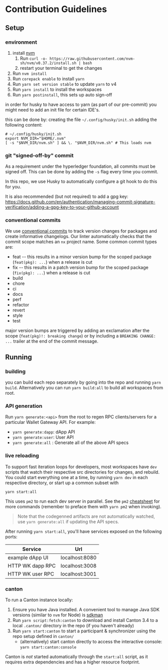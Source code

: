 # Contribution Guidelines

## Setup

### environment

1. install [nvm](https://github.com/nvm-sh/nvm)
    1. Run `curl -o- https://raw.githubusercontent.com/nvm-sh/nvm/v0.37.2/install.sh | bash`
    2. restart your terminal to get the changes
2. Run `nvm install`
3. Run `corepack enable` to install `yarn`
4. Run `yarn set version stable` to update `yarn` to v4
5. Run `yarn install` to install the workspaces
6. Run `yarn postinstall`, this sets up auto sign-off

in order for husky to have access to yarn (as part of our pre-commit) you might need to add an init file for certain IDE's.

this can be done by:
creating the file `~/.config/husky/init.sh`
adding the following content:

```
# ~/.config/husky/init.sh
export NVM_DIR="$HOME/.nvm"
[ -s "$NVM_DIR/nvm.sh" ] && \. "$NVM_DIR/nvm.sh" # This loads nvm
```

### git "signed-off-by" commit

As a requirement under the hyperledger foundation, all commits must be signed off. This can be done by adding the `-s` flag every time you commit.

In this repo, we use Husky to automatically configure a git hook to do this for you.

It is also recommended (but not required) to add a gpg key: https://docs.github.com/en/authentication/managing-commit-signature-verification/adding-a-gpg-key-to-your-github-account

### conventional commits

We use [conventional commits](https://www.conventionalcommits.org/en/v1.0.0/#summary) to track version changes for packages and create informative changelogs. Our linter automatically checks that the commit scope matches an `nx` project name. Some common commit types are:

- feat -- this results in a minor version bump for the scoped package (`feat(pkg): ...`) when a release is cut
- fix -- this results in a patch version bump for the scoped package (`fix(pkg): ...`) when a release is cut
- build
- chore
- ci
- docs
- perf
- refactor
- revert
- style
- test

major version bumps are triggered by adding an exclamation after the scope (`feat(pkg)!: breaking change`) or by including a `BREAKING CHANGE: ...` trailer at the end of the commit message.

## Running

### building

you can build each repo separately by going into the repo and running `yarn build`. Alternatively you can run `yarn build:all` to build all workspaces from root.

### API generation

Run `yarn generate:<api>` from the root to regen RPC clients/servers for a particular Wallet Gateway API. For example:

- `yarn generate:dapp`: dApp API
- `yarn generate:user`: User API
- `yarn generate:all` : Generate all of the above API specs

### live reloading

To support fast iteration loops for developers, most workspaces have `dev` scripts that watch their respective src directories for changes, and rebuild. You could start everything one at a time, by running `yarn dev` in each respective directory, or start up a common subset with

```
yarn start:all
```

This uses `pm2` to run each dev server in parallel. See the `pm2` [cheatsheet](https://pm2.keymetrics.io/docs/usage/quick-start/#cheatsheet) for more commands (remember to preface them with `yarn pm2` when invoking).

> Note that the codegenned artifacts are not automatically watched, use `yarn generate:all` if updating the API specs.

After running `yarn start:all`, you'll have services exposed on the following ports:

| Service          | Url            |
| ---------------- | -------------- |
| example dApp UI  | localhost:8080 |
| HTTP WK dapp RPC | localhost:3008 |
| HTTP WK user RPC | localhost:3001 |

### canton

To run a Canton instance locally:

1. Ensure you have Java installed. A convenient tool to manage Java SDK versions (similar to `nvm` for Node) is [sdkman](https://sdkman.io/install)
2. Run `yarn script:fetch:canton` to download and install Canton 3.4 to a local `.canton/` directory in the repo (if you haven't already)
3. Run `yarn start:canton` to start a participant & synchronizer using the repo setup defined in `canton/`
    - (alternatively) start canton directly to access the interactive console: `yarn start:canton:console`

Canton is _not_ started automatically through the `start:all` script, as it requires extra dependencies and has a higher resource footprint.
